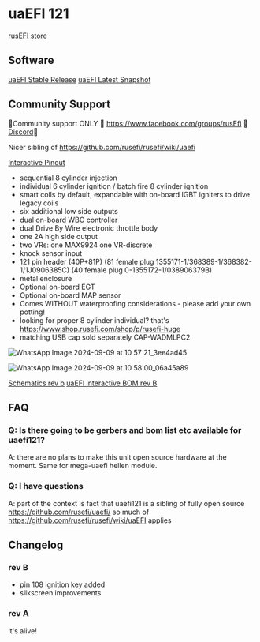 # uaEFI 121

[rusEFI store](https://www.shop.rusefi.com/shop/p/uaefi121)

## Software

[uaEFI Stable Release](https://github.com/rusefi/rusefi/releases/latest/download/rusefi_bundle_uaefi121.zip) [uaEFI Latest Snapshot](https://rusefi.com/build_server/rusefi_bundle_uaefi121.zip)

## Community Support

🔴Community support ONLY 🔴 https://www.facebook.com/groups/rusEfi 🔴 [Discord](https://github.com/rusefi/rusefi/wiki/Discord)🔴

Nicer sibling of https://github.com/rusefi/rusefi/wiki/uaefi

[Interactive Pinout](https://rusefi.com/docs/pinouts/hellen/uaefi121/)

* sequential 8 cylinder injection
* individual 6 cylinder ignition / batch fire 8 cylinder ignition
* smart coils by default, expandable with on-board IGBT igniters to drive legacy coils
* six additional low side outputs
* dual on-board WBO controller
* dual Drive By Wire electronic throttle body
* one 2A high side output
* two VRs: one MAX9924 one VR-discrete
* knock sensor input
* 121 pin header (40P+81P) (81 female plug 1355171-1/368389-1/368382-1/1J0906385C) (40 female plug 0-1355172-1/038906379B)
* metal enclosure
* Optional on-board EGT
* Optional on-board MAP sensor
* Comes WITHOUT waterproofing considerations - please add your own potting!
* looking for proper 8 cylinder individual? that's https://www.shop.rusefi.com/shop/p/rusefi-huge
* matching USB cap sold separately CAP-WADMLPC2

![WhatsApp Image 2024-09-09 at 10 57 21_3ee4ad45](https://github.com/user-attachments/assets/6e7067ff-88e9-4c5a-b931-36282d51f37c)

![WhatsApp Image 2024-09-09 at 10 58 00_06a45a89](https://github.com/user-attachments/assets/a7eff9ac-6a69-46c1-b14f-b930f2459e2f)

[Schematics rev b](Hardware/Hellen/uaefi121-b-schematic.pdf)
[uaEFI interactive BOM rev B](https://rusefi.com/docs/ibom/uaefi121-b-ibom.html)

## FAQ

### Q: Is there going to be gerbers and bom list etc available for uaefi121?

A: there are no plans to make this unit open source hardware at the moment. Same for mega-uaefi hellen module.

### Q: I have questions

A: part of the context is fact that uaefi121 is a sibling of fully open source https://github.com/rusefi/uaefi/ so much of https://github.com/rusefi/rusefi/wiki/uaEFI applies

## Changelog

### rev B

* pin 108 ignition key added
* silkscreen improvements

### rev A

it's alive!
